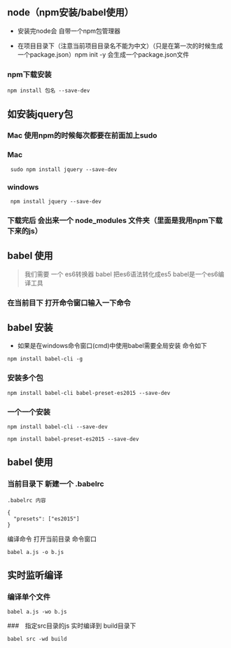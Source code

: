## node（npm安装/babel使用）

- 安装完node会 自带一个npm包管理器

- 在项目目录下（注意当前项目目录名不能为中文）（只是在第一次的时候生成一个package.json）npm init -y 会生成一个package.json文件

### npm下载安装 
```
npm install 包名 --save-dev
```

## 如安装jquery包
###  Mac 使用npm的时候每次都要在前面加上sudo

### Mac
```
 sudo npm install jquery --save-dev
```

### windows
```
 npm install jquery --save-dev
```

### 下载完后 会出来一个 node_modules 文件夹（里面是我用npm下载下来的js）

## babel 使用

> 我们需要 一个 es6转换器 babel  把es6语法转化成es5 
> babel是一个es6编译工具
### 在当前目下 打开命令窗口输入一下命令


## babel 安装
- 如果是在windows命令窗口(cmd)中使用babel需要全局安装 命令如下
```
npm install babel-cli -g
```

### 安装多个包

```
npm install babel-cli babel-preset-es2015 --save-dev

```
### 一个一个安装

```
npm install babel-cli --save-dev

npm install babel-preset-es2015 --save-dev

```

## babel 使用

### 当前目录下 新建一个 .babelrc 

``` 
.babelrc 内容

{
  "presets": ["es2015"]
}

```


编译命令 打开当前目录 命令窗口

```
babel a.js -o b.js
```

## 实时监听编译

### 编译单个文件

```
babel a.js -wo b.js
```

###　指定src目录的js 实时编译到 build目录下

```
babel src -wd build
```
